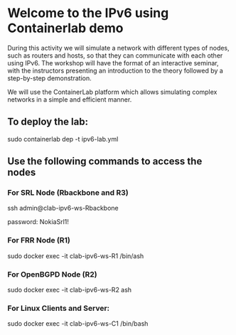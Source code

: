 # Welcome to the IPv6 using Containerlab demo

During this activity we will simulate a network with different types of nodes, such as routers and hosts, so that they can communicate with each other using IPv6. The workshop will have the format of an interactive seminar, with the instructors presenting an introduction to the theory followed by a step-by-step demonstration.

We will use the ContainerLab platform which allows simulating complex networks in a simple and efficient manner.

## To deploy the lab:

sudo containerlab dep -t ipv6-lab.yml

## Use the following commands to access the nodes

### For SRL Node (Rbackbone and R3)

ssh admin@clab-ipv6-ws-Rbackbone

password: NokiaSrl1!

### For FRR Node (R1)

sudo docker exec -it clab-ipv6-ws-R1 /bin/ash

### For OpenBGPD Node (R2)

sudo docker exec -it clab-ipv6-ws-R2 ash

### For Linux Clients and Server:

sudo docker exec -it clab-ipv6-ws-C1 /bin/bash